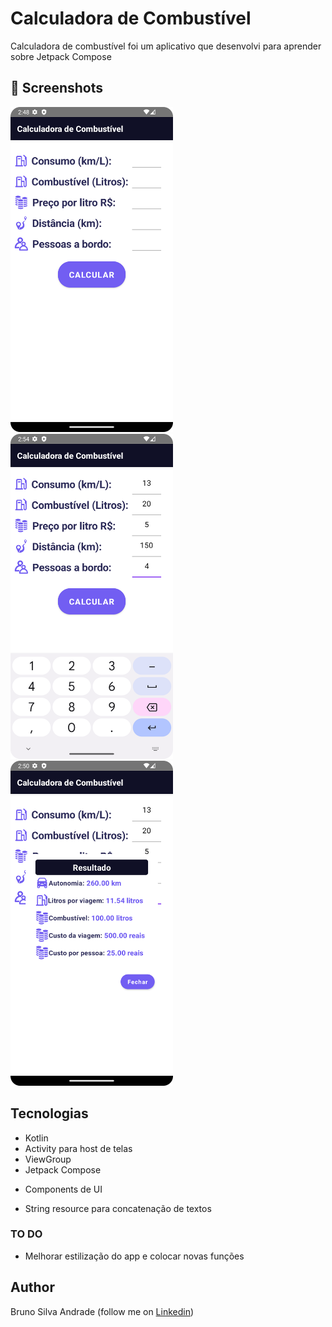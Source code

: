 # Calculadora de Combustível
Calculadora de combustível foi um aplicativo que desenvolvi para aprender sobre Jetpack Compose


## :camera_flash: Screenshots
<!-- You can add more screenshots here if you like -->
<img src="/result/imagem1.png" width="260">&emsp;<img src="/result/imagem2.png" width="260">&emsp;<img src="/result/imagem3.png" width="260">

## Tecnologias
* Kotlin
* Activity para host de telas
* ViewGroup
* Jetpack Compose
- Components de UI
    

- String resource para concatenação de textos


### TO DO
- Melhorar estilização do app e colocar novas funções

## Author
Bruno Silva Andrade (follow me on [Linkedin](https://linkedin.com/in/bruno-andrade-312a48141))
